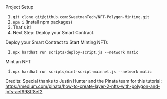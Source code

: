 Project Setup
1. `git clone git@github.com:SweetmanTech/NFT-Polygon-Minting.git`
2. `npm i` (install npm packages)
3. That's it!
4. Next Step: Deploy your Smart Contract.

Deploy your Smart Contract to Start Minting NFTs
1. `npx hardhat run scripts/deploy-script.js --network matic`

Mint an NFT
1. `npx hardhat run scripts/mint-script-mainnet.js --network matic`

Credits: Special thanks to Justin Hunter and the Pinata team for this tutorial: https://medium.com/pinata/how-to-create-layer-2-nfts-with-polygon-and-ipfs-aef998ff8ef2
